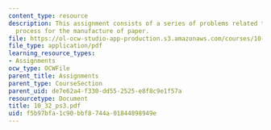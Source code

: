 ```yaml
---
content_type: resource
description: This assignment consists of a series of problems related to the Kraft
  process for the manufacture of paper.
file: https://ol-ocw-studio-app-production.s3.amazonaws.com/courses/10-32-separation-processes-spring-2005/f5b97bfa1c90bbf8744a01844898949e_10_32_ps3.pdf
file_type: application/pdf
learning_resource_types:
- Assignments
ocw_type: OCWFile
parent_title: Assignments
parent_type: CourseSection
parent_uid: de7e62a4-f330-dd55-2525-e8f8c9e1f57a
resourcetype: Document
title: 10_32_ps3.pdf
uid: f5b97bfa-1c90-bbf8-744a-01844898949e
---
```

